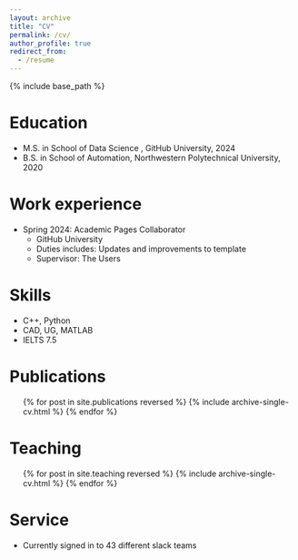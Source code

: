 ```yaml
---
layout: archive
title: "CV"
permalink: /cv/
author_profile: true
redirect_from:
  - /resume
---
```


{% include base_path %}

Education
======
* M.S. in School of Data Science , GitHub University, 2024
* B.S. in School of Automation, Northwestern Polytechnical University, 2020

Work experience
======
* Spring 2024: Academic Pages Collaborator
  * GitHub University
  * Duties includes: Updates and improvements to template
  * Supervisor: The Users
  
Skills
======
* C++, Python
* CAD, UG, MATLAB
* IELTS 7.5

Publications
======
  <ul>{% for post in site.publications reversed %}
    {% include archive-single-cv.html %}
  {% endfor %}</ul>

Teaching
======
  <ul>{% for post in site.teaching reversed %}
    {% include archive-single-cv.html %}
  {% endfor %}</ul>
  
Service
======
* Currently signed in to 43 different slack teams
